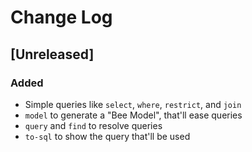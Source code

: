 # Change Log

## [Unreleased]
### Added
- Simple queries like `select`, `where`, `restrict`, and `join`
- `model` to generate a "Bee Model", that'll ease queries
- `query` and `find` to resolve queries
- `to-sql` to show the query that'll be used
